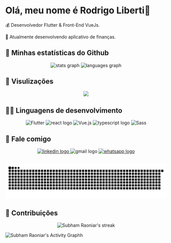 <h1 align="left">Olá, meu nome é Rodrigo Liberti🎯</h1>

<div>

  <p>💰 Desenvolvedor Flutter & Front-End VueJs.</p>
  <p>🏅 Atualmente desenvolvendo aplicativo de finanças. </p>

</div>
  

## 📌 Minhas estatísticas do Github

<div align="center">
  <img src="https://github-readme-stats.vercel.app/api?hide_title=false&hide_rank=false&show_icons=true&include_all_commits=false&count_private=true&disable_animations=false&theme=chartreuse-dark&locale=en&hide_border=false&username=liberti1991" height="150" alt="stats graph"  />
  <img src="https://github-readme-stats.vercel.app/api/top-langs?locale=en&hide_title=false&layout=compact&card_width=320&langs_count=5&theme=chartreuse-dark&hide_border=false&username=liberti1991" height="150" alt="languages graph"  />
</div>

## 🤠 Visulizações

<div align="center">
  <img src="https://profile-counter.glitch.me/liberti1991/count.svg?"  />
</div>

## 🧑‍💻 Linguagens de desenvolvimento

<div align="center">
  <img src="https://cdn.jsdelivr.net/gh/devicons/devicon/icons/flutter/flutter-original.svg" height="45" width="55" alt="Flutter" title="Flutter"/>
  <img src="https://cdn.jsdelivr.net/gh/devicons/devicon/icons/react/react-original.svg" height="30" width="42" alt="react logo"  />
  <img src="https://cdn.jsdelivr.net/gh/devicons/devicon/icons/vuejs/vuejs-original.svg" height="45" width="55" alt="Vue.js" title="Vue.js"/>
  <img src="https://cdn.jsdelivr.net/gh/devicons/devicon/icons/typescript/typescript-plain.svg" height="30" width="42" alt="typescript logo"  />
  <img src="https://cdn.jsdelivr.net/gh/devicons/devicon/icons/sass/sass-original.svg" height="45" width="55" alt="Sass" title="Sass"/> 
</div>


## 📲 Fale comigo

<div align="center">
  <a href="https://www.linkedin.com/in/rodrigo-liberti/" target="_blank">
    <img src="https://img.shields.io/static/v1?message=LinkedIn&logo=linkedin&label=&color=0077B5&logoColor=white&labelColor=&style=for-the-badge" height="35"   alt="linkedin logo"  />
  </a>
  </a href="mailto:liberti1991@hotmail.com">
  <img src="https://img.shields.io/static/v1?message=Gmail&logo=gmail&label=&color=D14836&logoColor=white&labelColor=&style=for-the-badge" height="35" alt="gmail logo"  />
  <a href="https://api.whatsapp.com/send?phone=5541997000028&text=Ol%C3%A1%2C%20vim%20pelo%20seu%20GitHub..." target="_blank">
    <img src="https://img.shields.io/static/v1?message=Whatsapp&logo=whatsapp&label=&color=25D366&logoColor=white&labelColor=&style=for-the-badge" height="35" alt="whatsapp logo"  />
  </a>
</div>

##

![Snake animation](https://raw.githubusercontent.com/liberti1991/liberti1991/main/dist/snake.svg)

## 🗽 Contribuições

<p align="center">
<!--     <a href="https://github.com/liberti1991/github-readme-streak-stats"> -->
        <img title="🔥 Get streak stats for your profile at git.io/streak-stats" alt="Subham Raoniar's streak" src="https://github-readme-streak-stats.herokuapp.com/?user=liberti1991&theme=black-ice&hide_border=true&stroke=0000&background=060A0CD0"/>
<!--     </a> -->
</p>

<!-- <a href="https://github.com/liberti1991/github-readme-activity-graph"> -->
  <img alt="Subham Raoniar's Activity Graphh" src="https://activity-graph.herokuapp.com/graph?username=liberti1991&bg_color=0D1117&color=5BCDEC&line=5BCDEC&point=FFFFFF&hide_border=true" />
<!--   </a> -->
